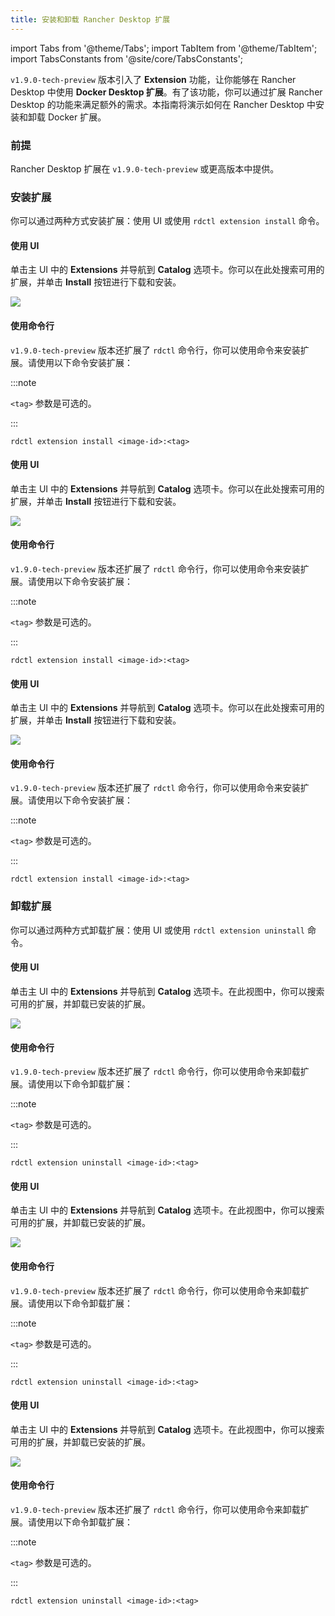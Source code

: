 ```yaml
---
title: 安装和卸载 Rancher Desktop 扩展
---
```


import Tabs from '@theme/Tabs';
import TabItem from '@theme/TabItem';
import TabsConstants from '@site/core/TabsConstants';

`v1.9.0-tech-preview` 版本引入了 **Extension** 功能，让你能够在 Rancher Desktop 中使用 **Docker Desktop 扩展**。有了该功能，你可以通过扩展 Rancher Desktop 的功能来满足额外的需求。本指南将演示如何在 Rancher Desktop 中安装和卸载 Docker 扩展。

### 前提

Rancher Desktop 扩展在 `v1.9.0-tech-preview` 或更高版本中提供。

### 安装扩展

你可以通过两种方式安装扩展：使用 UI 或使用 `rdctl extension install` 命令。

<Tabs groupId="os" defaultValue={TabsConstants.defaultOs}>
<TabItem value="Windows">

#### 使用 UI

单击主 UI 中的 **Extensions** 并导航到 **Catalog** 选项卡。你可以在此处搜索可用的扩展，并单击 **Install** 按钮进行下载和安装。

![](rd-versioned-asset://ui-main/Windows_Extensions.png)

#### 使用命令行

`v1.9.0-tech-preview` 版本还扩展了 `rdctl` 命令行，你可以使用命令来安装扩展。请使用以下命令安装扩展：

:::note

`<tag>` 参数是可选的。

:::

```
rdctl extension install <image-id>:<tag>
```

</TabItem>
<TabItem value="macOS">

#### 使用 UI

单击主 UI 中的 **Extensions** 并导航到 **Catalog** 选项卡。你可以在此处搜索可用的扩展，并单击 **Install** 按钮进行下载和安装。

![](rd-versioned-asset://ui-main/macOS_Extensions.png)

#### 使用命令行

`v1.9.0-tech-preview` 版本还扩展了 `rdctl` 命令行，你可以使用命令来安装扩展。请使用以下命令安装扩展：

:::note

`<tag>` 参数是可选的。

:::

```
rdctl extension install <image-id>:<tag>
```

</TabItem>
<TabItem value="Linux">

#### 使用 UI

单击主 UI 中的 **Extensions** 并导航到 **Catalog** 选项卡。你可以在此处搜索可用的扩展，并单击 **Install** 按钮进行下载和安装。

![](rd-versioned-asset://ui-main/Linux_Extensions.png)

#### 使用命令行

`v1.9.0-tech-preview` 版本还扩展了 `rdctl` 命令行，你可以使用命令来安装扩展。请使用以下命令安装扩展：

:::note

`<tag>` 参数是可选的。

:::

```
rdctl extension install <image-id>:<tag>
```

</TabItem>
</Tabs>

### 卸载扩展

你可以通过两种方式卸载扩展：使用 UI 或使用 `rdctl extension uninstall` 命令。

<Tabs groupId="os" defaultValue={TabsConstants.defaultOs}>
<TabItem value="Windows">

#### 使用 UI

单击主 UI 中的 **Extensions** 并导航到 **Catalog** 选项卡。在此视图中，你可以搜索可用的扩展，并卸载已安装的扩展。

![](rd-versioned-asset://ui-main/Windows_Extensions.png)

#### 使用命令行

`v1.9.0-tech-preview` 版本还扩展了 `rdctl` 命令行，你可以使用命令来卸载扩展。请使用以下命令卸载扩展：

:::note

`<tag>` 参数是可选的。

:::

```
rdctl extension uninstall <image-id>:<tag>
```

</TabItem>
<TabItem value="macOS">

#### 使用 UI

单击主 UI 中的 **Extensions** 并导航到 **Catalog** 选项卡。在此视图中，你可以搜索可用的扩展，并卸载已安装的扩展。

![](rd-versioned-asset://ui-main/macOS_Extensions.png)

#### 使用命令行

`v1.9.0-tech-preview` 版本还扩展了 `rdctl` 命令行，你可以使用命令来卸载扩展。请使用以下命令卸载扩展：

:::note

`<tag>` 参数是可选的。

:::

```
rdctl extension uninstall <image-id>:<tag>
```

</TabItem>
<TabItem value="Linux">

#### 使用 UI

单击主 UI 中的 **Extensions** 并导航到 **Catalog** 选项卡。在此视图中，你可以搜索可用的扩展，并卸载已安装的扩展。

![](rd-versioned-asset://ui-main/Linux_Extensions.png)

#### 使用命令行

`v1.9.0-tech-preview` 版本还扩展了 `rdctl` 命令行，你可以使用命令来卸载扩展。请使用以下命令卸载扩展：

:::note

`<tag>` 参数是可选的。

:::

```
rdctl extension uninstall <image-id>:<tag>
```

</TabItem>
</Tabs>
